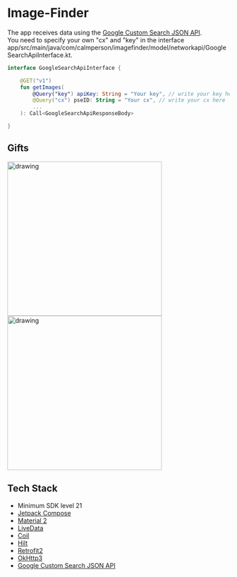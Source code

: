 # Image-Finder
The app receives data using the [Google Custom Search JSON API](https://developers.google.com/custom-search/v1/overview).  
You need to specify your own "cx" and "key" in the interface app/src/main/java/com/calmperson/imagefinder/model/networkapi/GoogleSearchApiInterface.kt.
```kotlin
interface GoogleSearchApiInterface {

    @GET("v1")
    fun getImages(
        @Query("key") apiKey: String = "Your key", // write your key here
        @Query("cx") pseID: String = "Your cx", // write your cx here
        ...
    ): Call<GoogleSearchApiResponseBody>

}
```

Gifts
---------------
<img src="https://github.com/ICalmPersonI/Image-Finder/blob/master/gifts/1.gif" alt="drawing" width="350"/>
<img src="https://github.com/ICalmPersonI/Image-Finder/blob/master/gifts/2.gif" alt="drawing" width="350"/>  

Tech Stack
---------------
- Minimum SDK level 21
- [Jetpack Compose](https://developer.android.com/jetpack/compose/documentation)
- [Material 2](https://m2.material.io)
- [LiveData](https://developer.android.com/topic/libraries/architecture/livedata)
- [Coil](https://coil-kt.github.io/coil)
- [Hilt](https://dagger.dev/hilt)
- [Retrofit2](https://square.github.io/retrofit)
- [OkHttp3](https://square.github.io/okhttp)
- [Google Custom Search JSON API](https://developers.google.com/custom-search/v1/overview)
